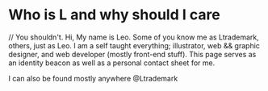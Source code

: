 # Who is L and why should I care
// You shouldn't. Hi, My name is Leo. Some of you know me as Ltrademark, others, just as Leo.
I am a self taught everything; illustrator, web && graphic designer, and web developer (mostly front-end stuff).
This page serves as an identity beacon as well as a personal contact sheet for me.

I can also be found mostly anywhere @Ltrademark